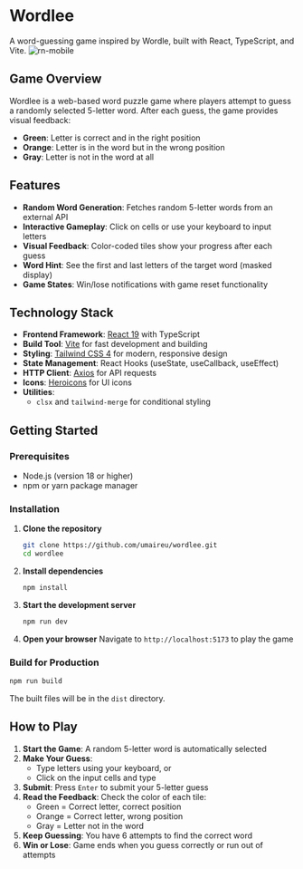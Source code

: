 # Wordlee

A word-guessing game inspired by Wordle, built with React, TypeScript, and Vite.
![rn-mobile](https://github.com/user-attachments/assets/f063ff0c-d5a9-43f3-a41e-af4bf7ae6c59)


## Game Overview

Wordlee is a web-based word puzzle game where players attempt to guess a randomly selected 5-letter word. After each guess, the game provides visual feedback:

- **Green**: Letter is correct and in the right position
- **Orange**: Letter is in the word but in the wrong position
- **Gray**: Letter is not in the word at all

## Features

- **Random Word Generation**: Fetches random 5-letter words from an external API
- **Interactive Gameplay**: Click on cells or use your keyboard to input letters
- **Visual Feedback**: Color-coded tiles show your progress after each guess
- **Word Hint**: See the first and last letters of the target word (masked display)
- **Game States**: Win/lose notifications with game reset functionality

## Technology Stack

- **Frontend Framework**: [React 19](https://react.dev/) with TypeScript
- **Build Tool**: [Vite](https://vitejs.dev/) for fast development and building
- **Styling**: [Tailwind CSS 4](https://tailwindcss.com/) for modern, responsive design
- **State Management**: React Hooks (useState, useCallback, useEffect)
- **HTTP Client**: [Axios](https://axios-http.com/) for API requests
- **Icons**: [Heroicons](https://heroicons.com/) for UI icons
- **Utilities**:
  - `clsx` and `tailwind-merge` for conditional styling

## Getting Started

### Prerequisites

- Node.js (version 18 or higher)
- npm or yarn package manager

### Installation

1. **Clone the repository**

   ```bash
   git clone https://github.com/umaireu/wordlee.git
   cd wordlee
   ```

2. **Install dependencies**

   ```bash
   npm install
   ```

3. **Start the development server**

   ```bash
   npm run dev
   ```

4. **Open your browser**
   Navigate to `http://localhost:5173` to play the game

### Build for Production

```bash
npm run build
```

The built files will be in the `dist` directory.

## How to Play

1. **Start the Game**: A random 5-letter word is automatically selected
2. **Make Your Guess**:
   - Type letters using your keyboard, or
   - Click on the input cells and type
3. **Submit**: Press `Enter` to submit your 5-letter guess
4. **Read the Feedback**: Check the color of each tile:
   - Green = Correct letter, correct position
   - Orange = Correct letter, wrong position
   - Gray = Letter not in the word
5. **Keep Guessing**: You have 6 attempts to find the correct word
6. **Win or Lose**: Game ends when you guess correctly or run out of attempts
